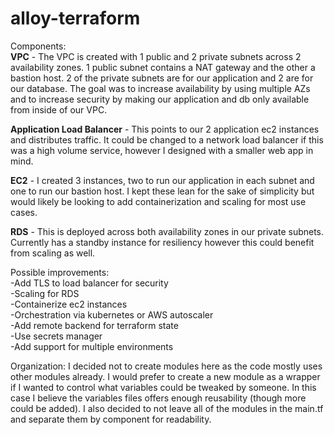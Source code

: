 # alloy-terraform

Components:  
**VPC** - The VPC is created with 1 public and 2 private subnets across 2 availability zones. 
1 public subnet contains a NAT gateway and the other a bastion host. 2 of the private 
subnets are for our application and 2 are for our database. The goal was to 
increase availability by using multiple AZs and to increase security by making our 
application and db only available from inside of our VPC.

**Application Load Balancer** - This points to our 2 application ec2 instances and distributes 
traffic. It could be changed to a network load balancer if this was a high volume service, 
however I designed with a smaller web app in mind. 

**EC2** - I created 3 instances, two to run our application in each subnet and one to run our 
bastion host. I kept these lean for the sake of simplicity but would likely be looking to 
add containerization and scaling for most use cases.

**RDS** - This is deployed across both availability zones in our private subnets. Currently 
has a standby instance for resiliency however this could benefit from scaling as well.

Possible improvements:     
    -Add TLS to load balancer for security    
    -Scaling for RDS    
    -Containerize ec2 instances   
    -Orchestration via kubernetes or AWS autoscaler   
    -Add remote backend for terraform state   
    -Use secrets manager    
    -Add support for multiple environments    

Organization:
I decided not to create modules here as the code mostly uses other modules already. I would
prefer to create a new module as a wrapper if I wanted to control what variables could be tweaked
by someone. In this case I believe the variables files offers enough reusability (though more 
could be added). I also decided to not leave all of the modules in the main.tf and separate them 
by component for readability.

